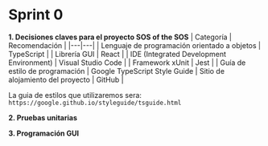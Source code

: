 # Sprint 0
**1.	Decisiones claves para el proyecto SOS of the SOS**
| Categoría | Recomendación |
|---|---|
| Lenguaje de programación orientado a objetos | TypeScript | 
| Librería GUI | React | 
| IDE (Integrated Development Environment) | Visual Studio Code |
| Framework  xUnit | Jest |
| Guía de estilo de programación | Google TypeScript Style Guide
| Sitio de alojamiento del proyecto | GitHub |

La guia de estilos que utilizaremos sera:
`https://google.github.io/styleguide/tsguide.html`

**2.	Pruebas unitarias**


**3.	Programación GUI**
